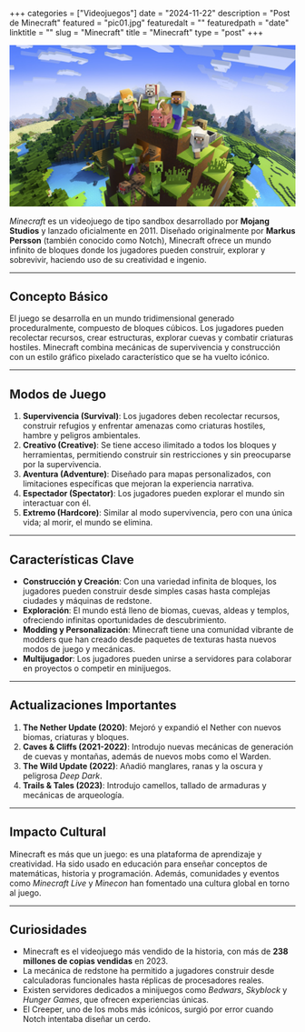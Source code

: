 +++
categories = ["Videojuegos"]
date = "2024-11-22"
description = "Post de Minecraft"
featured = "pic01.jpg"
featuredalt = ""
featuredpath = "date"
linktitle = ""
slug = "Minecraft"
title = "Minecraft"
type = "post"
+++

![Minecraft](minecraft.png)

*Minecraft* es un videojuego de tipo sandbox desarrollado por **Mojang Studios** y lanzado oficialmente en 2011. Diseñado originalmente por **Markus Persson** (también conocido como Notch), Minecraft ofrece un mundo infinito de bloques donde los jugadores pueden construir, explorar y sobrevivir, haciendo uso de su creatividad e ingenio.

---

## Concepto Básico

El juego se desarrolla en un mundo tridimensional generado proceduralmente, compuesto de bloques cúbicos. Los jugadores pueden recolectar recursos, crear estructuras, explorar cuevas y combatir criaturas hostiles. Minecraft combina mecánicas de supervivencia y construcción con un estilo gráfico pixelado característico que se ha vuelto icónico.

---

## Modos de Juego

1. **Supervivencia (Survival)**: Los jugadores deben recolectar recursos, construir refugios y enfrentar amenazas como criaturas hostiles, hambre y peligros ambientales.
2. **Creativo (Creative)**: Se tiene acceso ilimitado a todos los bloques y herramientas, permitiendo construir sin restricciones y sin preocuparse por la supervivencia.
3. **Aventura (Adventure)**: Diseñado para mapas personalizados, con limitaciones específicas que mejoran la experiencia narrativa.
4. **Espectador (Spectator)**: Los jugadores pueden explorar el mundo sin interactuar con él.
5. **Extremo (Hardcore)**: Similar al modo supervivencia, pero con una única vida; al morir, el mundo se elimina.

---

## Características Clave

- **Construcción y Creación**: Con una variedad infinita de bloques, los jugadores pueden construir desde simples casas hasta complejas ciudades y máquinas de redstone.
- **Exploración**: El mundo está lleno de biomas, cuevas, aldeas y templos, ofreciendo infinitas oportunidades de descubrimiento.
- **Modding y Personalización**: Minecraft tiene una comunidad vibrante de modders que han creado desde paquetes de texturas hasta nuevos modos de juego y mecánicas.
- **Multijugador**: Los jugadores pueden unirse a servidores para colaborar en proyectos o competir en minijuegos.

---

## Actualizaciones Importantes

1. **The Nether Update (2020)**: Mejoró y expandió el Nether con nuevos biomas, criaturas y bloques.
2. **Caves & Cliffs (2021-2022)**: Introdujo nuevas mecánicas de generación de cuevas y montañas, además de nuevos mobs como el Warden.
3. **The Wild Update (2022)**: Añadió manglares, ranas y la oscura y peligrosa *Deep Dark*.
4. **Trails & Tales (2023)**: Introdujo camellos, tallado de armaduras y mecánicas de arqueología.

---

## Impacto Cultural

Minecraft es más que un juego: es una plataforma de aprendizaje y creatividad. Ha sido usado en educación para enseñar conceptos de matemáticas, historia y programación. Además, comunidades y eventos como *Minecraft Live* y *Minecon* han fomentado una cultura global en torno al juego.

---

## Curiosidades

- Minecraft es el videojuego más vendido de la historia, con más de **238 millones de copias vendidas** en 2023.
- La mecánica de redstone ha permitido a jugadores construir desde calculadoras funcionales hasta réplicas de procesadores reales.
- Existen servidores dedicados a minijuegos como *Bedwars*, *Skyblock* y *Hunger Games*, que ofrecen experiencias únicas.
- El Creeper, uno de los mobs más icónicos, surgió por error cuando Notch intentaba diseñar un cerdo.

